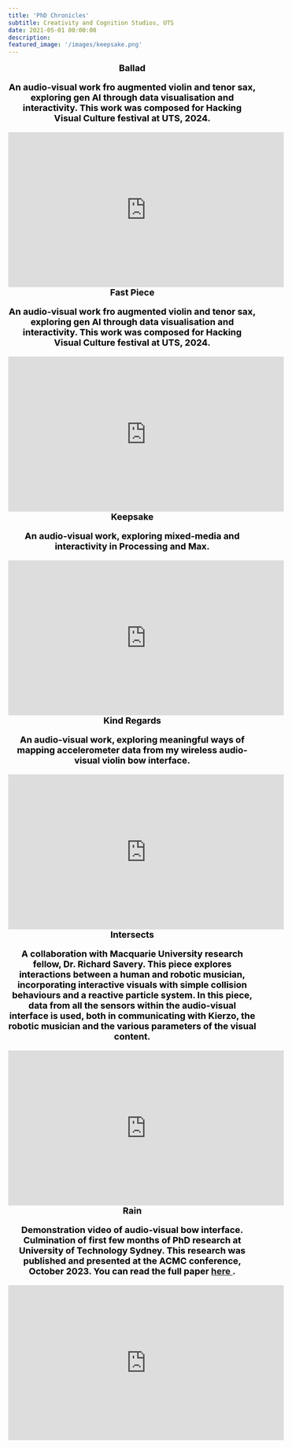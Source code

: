 ```yaml
---
title: 'PhD Chronicles'
subtitle: Creativity and Cognition Studios, UTS
date: 2021-05-01 00:00:00
description:
featured_image: '/images/keepsake.png'
---
```


<!-- ![](/images/the_wedding.jpeg) -->

<center><b><font size="+1"><font style="color:black">
Ballad<br>
<p> An audio-visual work fro augmented violin and tenor sax, exploring gen AI through data visualisation and interactivity. This work was composed for Hacking Visual Culture festival at UTS, 2024.

<center><iframe width="560" height="315" src="https://www.youtube.com/embed/xrIgtDzE-DQ?si=x-_0jabZXQmsTPoQ" title="YouTube video player" frameborder="0" allow="accelerometer; autoplay; clipboard-write; encrypted-media; gyroscope; picture-in-picture; web-share" referrerpolicy="strict-origin-when-cross-origin" allowfullscreen></iframe><br>

<center><b><font size="+1"><font style="color:black">
Fast Piece<br>
<p> An audio-visual work fro augmented violin and tenor sax, exploring gen AI through data visualisation and interactivity. This work was composed for Hacking Visual Culture festival at UTS, 2024.

<center><iframe width="560" height="315" src="https://www.youtube.com/embed/DV-hX3UqSNM?si=z1jSw2cCXTGpfmJ9" title="YouTube video player" frameborder="0" allow="accelerometer; autoplay; clipboard-write; encrypted-media; gyroscope; picture-in-picture; web-share" referrerpolicy="strict-origin-when-cross-origin" allowfullscreen></iframe><br>



<center><b><font size="+1"><font style="color:black">
Keepsake<br>
<p> An audio-visual work, exploring mixed-media and interactivity in Processing and Max.

<center><iframe width="560" height="315" src="https://www.youtube.com/embed/C33I3LbiN18?si=6Phh4ntwCpRS_R80" title="YouTube video player" frameborder="0" allow="accelerometer; autoplay; clipboard-write; encrypted-media; gyroscope; picture-in-picture; web-share" referrerpolicy="strict-origin-when-cross-origin" allowfullscreen></iframe><br>



<center><b><font size="+1"><font style="color:black">
Kind Regards<br>
<p> An audio-visual work, exploring meaningful ways of mapping accelerometer data from my wireless audio-visual violin bow interface.

<center><iframe width="560" height="315" src="https://www.youtube.com/embed/pXp3XBujjEU?si=-XelCYtPuDiIK6QS" title="YouTube video player" frameborder="0" allow="accelerometer; autoplay; clipboard-write; encrypted-media; gyroscope; picture-in-picture; web-share" allowfullscreen></iframe><br>

<center><b><font size="+1"><font style="color:black">
Intersects<br>
<p> A collaboration with Macquarie University research fellow, Dr. Richard Savery. This piece explores interactions between a human and robotic musician, incorporating interactive visuals with simple collision behaviours and a reactive particle system. In this piece, data from all the sensors within the audio-visual interface is used, both in communicating with Kierzo, the robotic musician and the various parameters of the visual content.

<center><iframe width="560" height="315" src="https://www.youtube.com/embed/5B3qRlL5FSc?si=BGmHTOCBM73kZwtR" title="YouTube video player" frameborder="0" allow="accelerometer; autoplay; clipboard-write; encrypted-media; gyroscope; picture-in-picture; web-share" allowfullscreen></iframe><br>

<center><b><font size="+1"><font style="color:black">
Rain<br>
<p> Demonstration video of audio-visual bow interface. Culmination of first few months of PhD research at University of Technology Sydney.
This research was published and presented at the ACMC conference, October 2023. You can read the full paper <a href ="https://journal.computermusic.org.au/chroma/article/view/14/23 "> here </a>.


<center>
<iframe width="560" height="315" src="https://www.youtube.com/embed/Z66rgnPBrXI" title="YouTube video player" frameborder="0" allow="accelerometer; autoplay; clipboard-write; encrypted-media; gyroscope; picture-in-picture" allowfullscreen></iframe>
<br>




<!-- ![](/images/the_wedding.jpeg) -->

<!-- <center><b><font size="+1"><font style="color:black">
Sleep analysiS<br>
<p>A data visualization project done in p5.js. The sleep data was collected from an Amazon Halo wristband. Solo violin improvisation recorded and mixed using Logic.

<center>
<iframe width="560" height="315" src="https://www.youtube.com/embed/4VAVpagBzT0" title="YouTube video player" frameborder="0" allow="accelerometer; autoplay; clipboard-write; encrypted-media; gyroscope; picture-in-picture" allowfullscreen></iframe>
<br>

<center><b><font size="+1"><font style="color:black">
Brevity<br>
<p>A visual installation of a family holiday in Sydney and Perth, Australia. Images manipulated using Max/Jitter. Sound manipulation through PyPadberg system and Max/MSP. <br>You can view the published paper on the PyPadberg system that I presented at NIME, Brazil, in 2019 <a href="https://documentcloud.adobe.com/link/review?uri=urn:aaid:scds:US:ad2db826-e53f-4f90-a29d-14325acac337"> here</a>.

<center>
<iframe width="560" height="315" src="https://www.youtube.com/embed/7aAj2faVzg0" title="YouTube video player" frameborder="0" allow="accelerometer; autoplay; clipboard-write; encrypted-media; gyroscope; picture-in-picture" allowfullscreen></iframe>
</center>
<br>

<center><b><font size="+1"><font style="color:black">
How it Starts<br>
<p>First piece from my MFA in Integrated Composition, Improvisation and Technology, Capstone Recital <i> Fragments of a Heartbeat    </i>.<br>
Performed at the Winifred Smith Hall, University of California, Irvine. This piece explores reactivity between live audio and video animation. All processing done in MaxMsp and Jitter. <br>
You can read my Thesis <a href="https://escholarship.org/uc/item/92s9z4f2">here</a>.


<center>
<iframe width="560" height="315" src="https://www.youtube.com/embed/vFuVBH_VoIQ" title="YouTube video player" frameborder="0" allow="accelerometer; autoplay; clipboard-write; encrypted-media; gyroscope; picture-in-picture" allowfullscreen></iframe></center>

<center><b><font size="+1"><font style="color:black">
How it Hurts<br>
<p>Third piece in <i> Fragments of a Heartbeat</i>. A collaboration with Gunta Liepiņa-Miller, using live and pre-recorded audio and video sampling. All processing done in MaxMsp and Jitter.
<center>
<iframe width="560" height="315" src="https://www.youtube.com/embed/R-6xQ-9dmE0" title="YouTube video player" frameborder="0" allow="accelerometer; autoplay; clipboard-write; encrypted-media; gyroscope; picture-in-picture" allowfullscreen></iframe> -->
